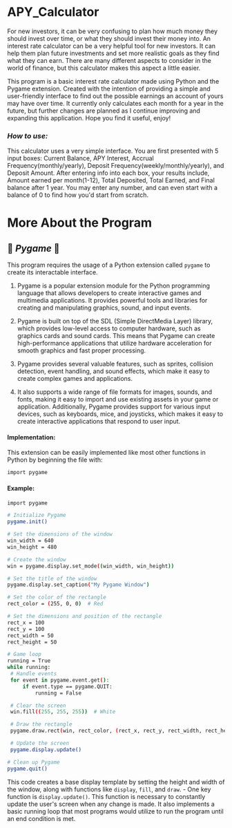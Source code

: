 # APY_Calculator
For new investors, it can be very confusing to plan how much money they should invest over time, or what they should invest their money into. An interest rate calculator can be a very helpful tool for new investors. It can help them plan future investments and set more realistic goals as they find what they can earn. There are many different aspects to consider in the world of finance, but this calculator makes this aspect a little easier. 
    
This program is a basic interest rate calculator made using Python and the Pygame extension. Created with the intention of providing a simple and user-friendly interface to find out the possible earnings an account of yours may have over time. It currently only calculates each month for a year in the future, but further changes are planned as I continue improving and expanding this application. Hope you find it useful, enjoy!

### <align center> *_How to use:_* ###
This calculator uses a very simple interface. You are first presented with 5 input boxes: Current Balance, APY Interest, Accrual Frequency(monthly/yearly), Deposit Frequency(weekly/monthly/yearly), and Deposit Amount. After entering info into each box, your results include, Amount earned per month(1-12), Total Deposited, Total Earned, and Final balance after 1 year. You may enter any number, and can even start with a balance of 0 to find how you'd start from scratch.


# More About the Program 

  ## 🔧 _Pygame_ 🔧
  This program requires the usage of a Python extension called  `pygame` to create its interactable interface.
  
  1. Pygame is a popular extension module for the Python programming language that allows developers to create interactive games and multimedia applications. It provides powerful tools and libraries for creating and manipulating graphics, sound, and input events.

  2. Pygame is built on top of the SDL (Simple DirectMedia Layer) library, which provides low-level access to computer hardware, such as graphics cards and sound cards. This means that Pygame can create high-performance applications that utilize hardware acceleration for smooth graphics and fast proper processing.

  3. Pygame provides several valuable features, such as sprites, collision detection, event handling, and sound effects, which make it easy to create complex games and applications.

  4. It also supports a wide range of file formats for images, sounds, and fonts, making it easy to import and use existing assets in your game or application. Additionally, Pygame provides support for various input devices, such as keyboards, mice, and joysticks, which makes it easy to create interactive applications that respond to user input.

  #### Implementation:
  This extension can be easily implemented like most other functions in Python by beginning the file with:
  
  ```bash
import pygame
```
  #### Example:
   ```bash
  import pygame

# Initialize Pygame
pygame.init()

# Set the dimensions of the window
win_width = 640
win_height = 480

# Create the window
win = pygame.display.set_mode((win_width, win_height))

# Set the title of the window
pygame.display.set_caption("My Pygame Window")

# Set the color of the rectangle
rect_color = (255, 0, 0)  # Red

# Set the dimensions and position of the rectangle
rect_x = 100
rect_y = 100
rect_width = 50
rect_height = 50

# Game loop
running = True
while running:
    # Handle events
    for event in pygame.event.get():
        if event.type == pygame.QUIT:
            running = False

    # Clear the screen
    win.fill((255, 255, 255))  # White

    # Draw the rectangle
    pygame.draw.rect(win, rect_color, (rect_x, rect_y, rect_width, rect_height))

    # Update the screen
    pygame.display.update()

# Clean up Pygame
pygame.quit()

```
  This code creates a base display template by setting the height and width of the window, along with functions like `display`, `fill`, and `draw`. 
    - One key function is `display.update()`. This function is necessary to constantly update the user's screen when any change is made.
  It also implements a basic running loop that most programs would utilize to run the program until an end condition is met.
